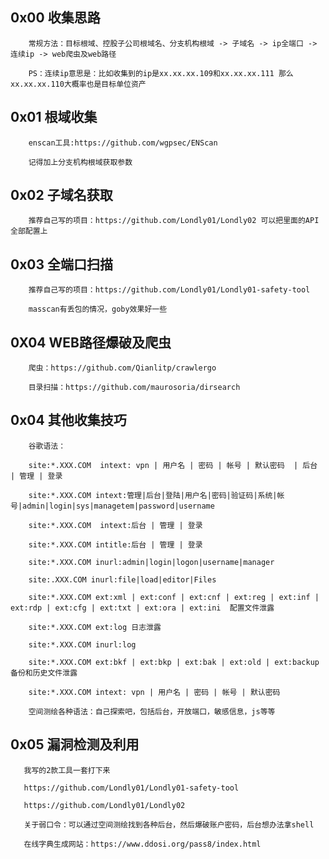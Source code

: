 ## 0x00 收集思路

        常规方法：目标根域、控股子公司根域名、分支机构根域 -> 子域名 -> ip全端口 -> 连续ip -> web爬虫及web路径
        
        PS：连续ip意思是：比如收集到的ip是xx.xx.xx.109和xx.xx.xx.111 那么xx.xx.xx.110大概率也是目标单位资产

## 0x01 根域收集

        enscan工具:https://github.com/wgpsec/ENScan
        
        记得加上分支机构根域获取参数
        
## 0x02 子域名获取

        推荐自己写的项目：https://github.com/Londly01/Londly02 可以把里面的API全部配置上
        
## 0x03 全端口扫描

       
        推荐自己写的项目：https://github.com/Londly01/Londly01-safety-tool 
        
        masscan有丢包的情况，goby效果好一些

## 0X04 WEB路径爆破及爬虫
        
        爬虫：https://github.com/Qianlitp/crawlergo
        
        目录扫描：https://github.com/maurosoria/dirsearch
        
        
        
        
## 0x04 其他收集技巧

        谷歌语法：

        site:*.XXX.COM  intext: vpn | 用户名 | 密码 | 帐号 | 默认密码  | 后台 | 管理 | 登录
        
        site:*.XXX.COM intext:管理|后台|登陆|用户名|密码|验证码|系统|帐号|admin|login|sys|managetem|password|username
        
        site:*.XXX.COM  intext:后台 | 管理 | 登录
        
        site:*.XXX.COM intitle:后台 | 管理 | 登录
        
        site:*.XXX.COM inurl:admin|login|logon|username|manager
        
        site:.XXX.COM inurl:file|load|editor|Files
        
        site:*.XXX.COM ext:xml | ext:conf | ext:cnf | ext:reg | ext:inf | ext:rdp | ext:cfg | ext:txt | ext:ora | ext:ini  配置文件泄露

        site:*.XXX.COM ext:log 日志泄露
        
        site:*.XXX.COM inurl:log

        site:*.XXX.COM ext:bkf | ext:bkp | ext:bak | ext:old | ext:backup 备份和历史文件泄露
        
        site:*.XXX.COM intext: vpn | 用户名 | 密码 | 帐号 | 默认密码
        
        空间测绘各种语法：自己探索吧，包括后台，开放端口，敏感信息，js等等

## 0x05 漏洞检测及利用

       我写的2款工具一套打下来
       
       https://github.com/Londly01/Londly01-safety-tool 
       
       https://github.com/Londly01/Londly02
       
       关于弱口令：可以通过空间测绘找到各种后台，然后爆破账户密码，后台想办法拿shell
       
       在线字典生成网站：https://www.ddosi.org/pass8/index.html
       
       
